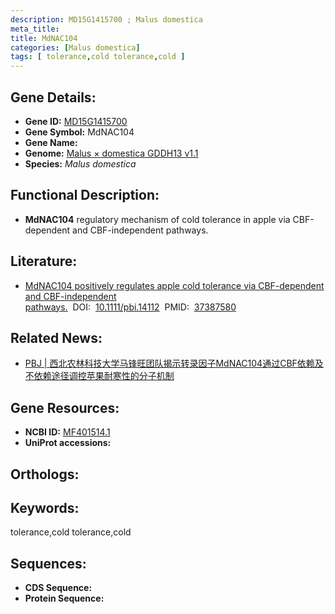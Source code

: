 ```yaml
---
description: MD15G1415700 ; Malus domestica
meta_title:
title: MdNAC104
categories: [Malus domestica]
tags: [ tolerance,cold tolerance,cold ]
---
```


## Gene Details:
- **Gene ID:**	[MD15G1415700]()
- **Gene Symbol:** MdNAC104
- **Gene Name:** 
- **Genome:** [Malus × domestica GDDH13 v1.1]()
- **Species:** *Malus domestica*

## Functional Description:
   - **MdNAC104** regulatory mechanism of cold tolerance in apple via CBF-dependent and CBF-independent pathways.

## Literature:
   - [MdNAC104 positively regulates apple cold tolerance via CBF-dependent and CBF-independent pathways.]( https://onlinelibrary.wiley.com/doi/10.1111/pbi.14112)&nbsp;&nbsp;DOI:&nbsp;&nbsp;[10.1111/pbi.14112](https://onlinelibrary.wiley.com/doi/10.1111/pbi.14112)&nbsp;&nbsp;PMID:&nbsp;&nbsp;[37387580](https://pubmed.ncbi.nlm.nih.gov/37387580/)

## Related News:
   - [PBJ | 西北农林科技大学马锋旺团队揭示转录因子MdNAC104通过CBF依赖及不依赖途径调控苹果耐寒性的分子机制](https://mp.weixin.qq.com/s/FGkOHe1YwXB9-dmeggA_oA)

## Gene Resources:
- **NCBI ID:** [MF401514.1](https://www.ncbi.nlm.nih.gov/gene/?term=MF401514.1)
- **UniProt accessions:** [](https://www.uniprot.org/uniprotkb//entry)

## Orthologs:

## Keywords:
tolerance,cold tolerance,cold

## Sequences:
- **CDS Sequence:**
- **Protein Sequence:**
